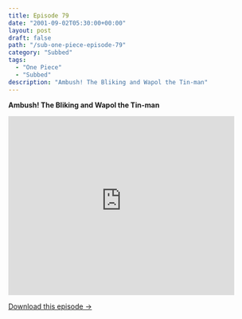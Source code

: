 ```yaml
---
title: Episode 79
date: "2001-09-02T05:30:00+00:00"
layout: post
draft: false
path: "/sub-one-piece-episode-79"
category: "Subbed"
tags:
  - "One Piece"
  - "Subbed"
description: "Ambush! The Bliking and Wapol the Tin-man"
---
```


**Ambush! The Bliking and Wapol the Tin-man**

<iframe width="640" height="360" src="https://www.rapidvideo.com/e/FX3C4PU4B1" frameborder="0" marginwidth=0 marginheight=0 scrolling=no allowfullscreen style="max-width:90%;"></iframe>

<a href="http://ouo.io/qs/eCodkFEQ?s=https://www.rapidvideo.com/d/FX3C4PU4B1" class="styled_a">Download this episode →</a>

